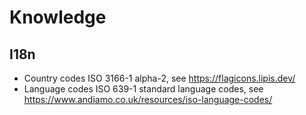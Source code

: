 # Knowledge

## I18n

- Country codes ISO 3166-1 alpha-2, see https://flagicons.lipis.dev/
- Language codes ISO 639-1 standard language codes, see https://www.andiamo.co.uk/resources/iso-language-codes/
